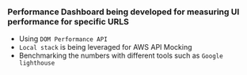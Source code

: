 ### Performance Dashboard being developed for measuring UI performance for specific URLS
* Using ```DOM Performance API```
* ```Local stack``` is being leveraged for AWS API Mocking
* Benchmarking the numbers with different tools such as ```Google lighthouse```